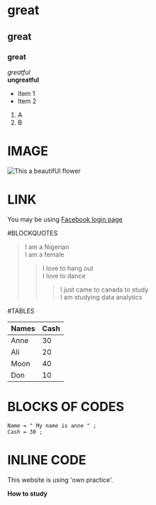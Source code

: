 # great
## great
### great
*greatful*  
**ungreatful**  
* Item 1  
* Item 2  
1. A  
2. B    
# IMAGE  

![This a beautifUl flower](https://th.bing.com/th/id/OIP.5_2S1CeYd0V28P1aBLZ6HwHaEK?pid=ImgDet&rs=1 "A pink flower")     
  
# LINK  

You may be using [Facebook login page](https://www.facebook.com/login/)  

#BLOCKQUOTES  

> I am a Nigerian  
> I am a female  
>> I love to hang out  
>> I love to dance  
>>> I just came to canada to study  
>>> I am studying data analytics    

#TABLES  
  
| Names | Cash |  
|-------|------|  
| Anne  | 30   |  
| Ali   | 20   |  
| Moon  | 40   |  
| Don   | 10   |  
  
  # BLOCKS OF CODES  
  ```  
  Name = " My name is anne " ;  
  Cash = 30 ;  
  ```  
  # INLINE CODE  
  
  This website is using 'own practice'.    
  
  **How to study**  
  
  
  
  
  
  
  

 





